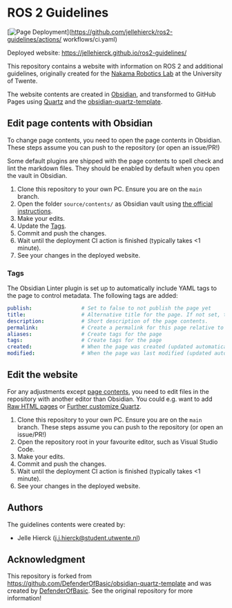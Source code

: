 # ROS 2 Guidelines

[![Page Deployment](https://github.com/jellehierck/ros2-guidelines/actions/workflows/ci.yaml/badge.svg)](<https://github.com/jellehierck/ros2-guidelines/actions/>
workflows/ci.yaml)

Deployed website: <https://jellehierck.github.io/ros2-guidelines/>

This repository contains a website with information on ROS 2 and additional guidelines, originally created for the [Nakama Robotics Lab](https://www.utwente.nl/en/et/be/research/nakama_robotics_lab/) at the University of Twente.

The website contents are created in [Obsidian](https://obsidian.md/), and transformed to GitHub Pages using [Quartz](https://quartz.jzhao.xyz/) and the [obsidian-quartz-template](https://github.com/DefenderOfBasic/obsidian-quartz-template).

## Edit page contents with Obsidian

To change page contents, you need to open the page contents in Obsidian. These steps assume you can push to the repository (or open an issue/PR!)

Some default plugins are shipped with the page contents to spell check and lint the markdown files. They should be enabled by default when you open the vault in Obsidian.

1. Clone this repository to your own PC. Ensure you are on the `main` branch.
2. Open the folder `source/contents/` as Obsidian vault using [the official instructions](https://help.obsidian.md/manage-vaults#Create+vault+from+an+existing+folder).
3. Make your edits.
4. Update the [Tags](#tags).
5. Commit and push the changes.
6. Wait until the deployment CI action is finished (typically takes <1 minute).
7. See your changes in the deployed website.

### Tags

The Obsidian Linter plugin is set up to automatically include YAML tags to the page to control metadata. The following tags are added:

```yaml
publish:                # Set to false to not publish the page yet
title:                  # Alternative title for the page. If not set, the note title is used.
description:            # Short description of the page contents.
permalink:              # Create a permalink for this page relative to the page base, e.g. /fixed/path
aliases:                # Create tags for the page
tags:                   # Create tags for the page
created:                # When the page was created (updated automatically)
modified:               # When the page was last modified (updated automatically)
```

## Edit the website

For any adjustments except [page contents](#edit-page-contents-with-obsidian), you need to edit files in the repository with another editor than Obsidian. You could e.g. want to add [Raw HTML pages](https://github.com/DefenderOfBasic/obsidian-quartz-template?tab=readme-ov-file#raw-html-pages) or [Further customize Quartz](https://github.com/DefenderOfBasic/obsidian-quartz-template?tab=readme-ov-file#further-customization).

1. Clone this repository to your own PC. Ensure you are on the `main` branch. These steps assume you can push to the repository (or open an issue/PR!)
2. Open the repository root in your favourite editor, such as Visual Studio Code.
3. Make your edits.
4. Commit and push the changes.
5. Wait until the deployment CI action is finished (typically takes <1 minute).
6. See your changes in the deployed website.

## Authors

The guidelines contents were created by:

- Jelle Hierck (<j.j.hierck@student.utwente.nl>)

## Acknowledgment

This repository is forked from <https://github.com/DefenderOfBasic/obsidian-quartz-template> and was created by [DefenderOfBasic](https://github.com/DefenderOfBasic). See the original repository for more information!
